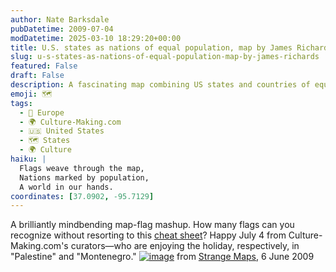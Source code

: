 ```yaml
---
author: Nate Barksdale
pubDatetime: 2009-07-04
modDatetime: 2025-03-10 18:29:20+00:00
title: U.S. states as nations of equal population, map by James Richards
slug: u-s-states-as-nations-of-equal-population-map-by-james-richards
featured: False
draft: False
description: A fascinating map combining US states and countries of equal population, perfect for a July 4 reflection from Culture-Making.com's curators.
emoji: 🗺️
tags:
  - 🍷 Europe
  - 🌍 Culture-Making.com
  - 🇺🇸 United States
  - 🗺️ States
  - 🌍 Culture
haiku: |
  Flags weave through the map,  
  Nations marked by population,  
  A world in our hands.
coordinates: [37.0902, -95.7129]
---
```


A brilliantly mindbending map-flag mashup. How many flags can you recognize without resorting to this [cheat sheet](http://strangemaps.wordpress.com/2009/06/06/388-us-states-as-countries-of-equal-population/#comment-84411)? Happy July 4 from Culture-Making.com's curators—who are enjoying the holiday, respectively, in "Palestine" and "Montenegro." [![image](http://culture-making.com/media/usstates.jpg)](http://strangemaps.wordpress.com/2009/06/06/388-us-states-as-countries-of-equal-population/)
from [Strange Maps](http://strangemaps.wordpress.com/2009/06/06/388-us-states-as-countries-of-equal-population/), 6 June 2009
